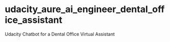 # udacity_aure_ai_engineer_dental_office_assistant
Udacity Chatbot for a Dental Office Virtual Assistant
